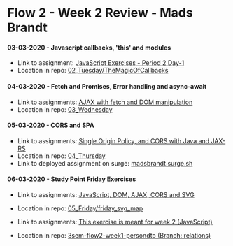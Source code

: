 # Flow 2 - Week 2 Review - Mads Brandt

#### 03-03-2020 - Javascript callbacks, 'this' and modules

- Link to assignment: [JavaScript Exercises - Period 2 Day-1](https://docs.google.com/document/d/1vl8J-PUiFIzUt6jCE9gGpiw5XvOW1L3FeouTiWemwt8/edit#heading=h.gjdgxs)
- Location in repo: [02_Tuesday/TheMagicOfCallbacks](02_Tuesday/TheMagicOfCallbacks)

#### 04-03-2020 - Fetch and Promises, Error handling and async-await

- Link to assignments: [AJAX with fetch and DOM manipulation](https://docs.google.com/document/d/1_PkGqF-1MVt0sFDR90ARJlUhQ8DsyC4L12NI6E-iWMc/edit)
- Location in repo: [03_Wednesday](03_Wednesday/)

#### 05-03-2020 - CORS and SPA

- Link to assignments: [Single Origin Policy, and CORS with Java and JAX-RS](https://docs.google.com/document/d/1fqWz2euCYbUoVDf6kzj8pnW5ktalJAzuqWCfFGdwrmI/edit)
- Location in repo: [04_Thursday](04_Thursday/)
- Link to deployed assignment on surge: [madsbrandt.surge.sh](http://madsbrandt.surge.sh/)

#### 06-03-2020 - Study Point Friday Exercises

- Link to assignments: [JavaScript, DOM, AJAX, CORS and SVG](https://docs.google.com/document/d/1VMx1XdbnIbJ6ik98qPywGyrRiqbQuIM2u9DpJmXCnlk/edit)
- Location in repo: [05_Friday/friday_svg_map](05_Friday/friday_svg_map)

- Link to assignments: [This exercise is meant for week 2 (JavaScript)](https://docs.google.com/document/d/19km0ZoaAX0k_stnYOWfAZPd4wXbTGMWhme1xZopj-PA/edit)
- Location in repo: [3sem-flow2-week1-persondto (Branch: relations)](https://github.com/dublo144/3sem-flow2-week1-persondto/tree/relations)